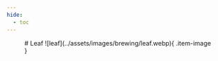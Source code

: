 ```yaml
---
hide:
  - toc
---
```

<figure markdown="1">
# Leaf
![leaf](../assets/images/brewing/leaf.webp){ .item-image }

</figure>